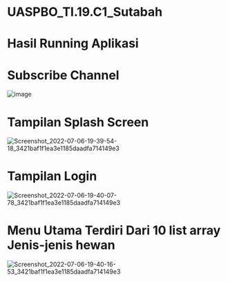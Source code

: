 # UASPBO_TI.19.C1_Sutabah

# Hasil Running Aplikasi

# Subscribe Channel 
![image](https://user-images.githubusercontent.com/81844622/177581432-5d108897-250b-4da4-96cd-eb51b24ea73e.png)


# Tampilan Splash Screen
![Screenshot_2022-07-06-19-39-54-18_3421baf1f1ea3e1185daadfa714149e3](https://user-images.githubusercontent.com/81844622/177581675-f005c0df-edc3-43b3-ac77-6fa26c0baa90.jpg)


# Tampilan Login
![Screenshot_2022-07-06-19-40-07-78_3421baf1f1ea3e1185daadfa714149e3](https://user-images.githubusercontent.com/81844622/177582165-77967dc7-afb9-4314-b054-902623a54ea1.jpg)


# Menu Utama Terdiri Dari 10 list array Jenis-jenis hewan
![Screenshot_2022-07-06-19-40-16-53_3421baf1f1ea3e1185daadfa714149e3](https://user-images.githubusercontent.com/81844622/177582719-7938826c-83b1-44f1-96ad-259a14fee9f4.jpg)
